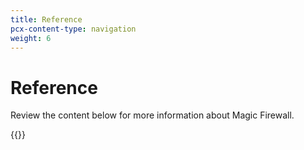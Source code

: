 ```yaml
---
title: Reference
pcx-content-type: navigation
weight: 6
---
```


# Reference

Review the content below for more information about Magic Firewall.

{{<directory-listing>}}
